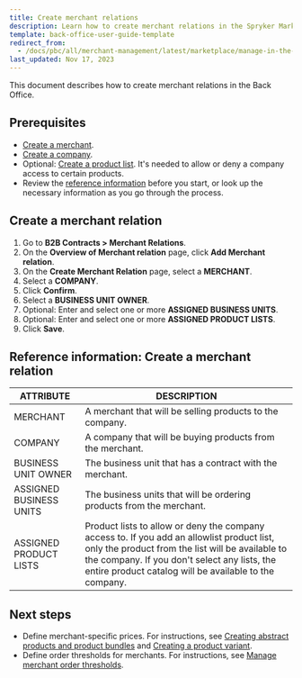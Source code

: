 ```yaml
---
title: Create merchant relations
description: Learn how to create merchant relations in the Spryker Marketplace Back Office for your Spryker B2B Projects.
template: back-office-user-guide-template
redirect_from:
  - /docs/pbc/all/merchant-management/latest/marketplace/manage-in-the-back-office/manage-merchant-relations/create-merchant-relations.html
last_updated: Nov 17, 2023
---
```


This document describes how to create merchant relations in the Back Office.

## Prerequisites

- [Create a merchant](/docs/pbc/all/merchant-management/{{page.version}}/base-shop/manage-in-the-back-office/create-merchants.html).
- [Create a company](/docs/pbc/all/customer-relationship-management/{{page.version}}/base-shop/manage-in-the-back-office/manage-companies.html).
- Optional: [Create a product list](/docs/pbc/all/product-information-management/{{page.version}}/base-shop//manage-in-the-back-office/product-lists/create-product-lists.html). It's needed to allow or deny a company access to certain products.
- Review the [reference information](#reference-information-create-a-merchant-relation) before you start, or look up the necessary information as you go through the process.

## Create a merchant relation

1. Go to **B2B Contracts&nbsp;<span aria-label="and then">></span> Merchant Relations**.
2. On the **Overview of Merchant relation** page, click **Add Merchant relation**.
3. On the **Create Merchant Relation** page, select a **MERCHANT**.
4. Select a **COMPANY**.
5. Click **Confirm**.
6. Select a **BUSINESS UNIT OWNER**.
7. Optional: Enter and select one or more **ASSIGNED BUSINESS UNITS**.
8. Optional: Enter and select one or more **ASSIGNED PRODUCT LISTS**.
9. Click **Save**.

## Reference information: Create a merchant relation

| ATTRIBUTE |DESCRIPTION  |
| --- | --- |
| MERCHANT | A merchant that will be selling products to the company. |
| COMPANY | A company that will be buying products from the merchant. |
| BUSINESS UNIT OWNER | The business unit that has a contract with the merchant. |
| ASSIGNED BUSINESS UNITS | The business units that will be ordering products from the merchant. |
| ASSIGNED PRODUCT LISTS | Product lists to allow or deny the company access to. If you add an allowlist product list, only the product from the list will be available to the company. If you don't select any lists, the entire product catalog will be available to the company.  |


## Next steps

- Define merchant-specific prices. For instructions, see [Creating abstract products and product bundles](/docs/pbc/all/product-information-management/{{page.version}}/base-shop/manage-in-the-back-office/products/manage-abstract-products-and-product-bundles/create-abstract-products-and-product-bundles.html) and [Creating a product variant](/docs/pbc/all/product-information-management/{{page.version}}/marketplace/manage-in-the-back-office/products/create-product-variants.html).
- Define order thresholds for merchants. For instructions, see [Manage merchant order thresholds](/docs/pbc/all/cart-and-checkout/{{page.version}}/base-shop/manage-in-the-back-office/define-merchant-order-thresholds.html).
